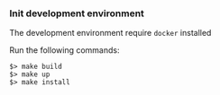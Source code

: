 ### Init development environment
The development environment require `docker` installed

Run the following commands:

```
$> make build
$> make up
$> make install
```

